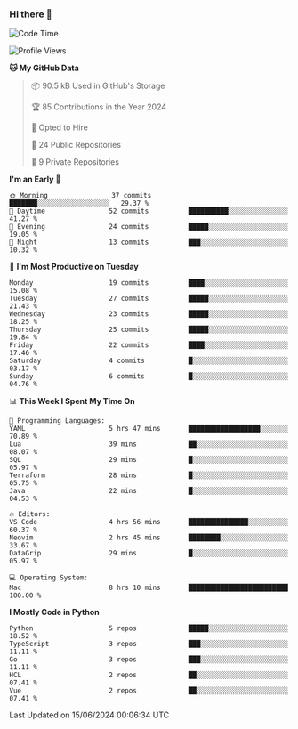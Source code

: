 ### Hi there 👋
<!--![visitors](https://visitor-badge.glitch.me/badge?page_id=d0zingcat)-->
<!--
**d0zingcat/d0zingcat** is a ✨ _special_ ✨ repository because its `README.md` (this file) appears on your GitHub profile.

Here are some ideas to get you started:

- 🔭 I’m currently working on ...
- 🌱 I’m currently learning ...
- 👯 I’m looking to collaborate on ...
- 🤔 I’m looking for help with ...
- 💬 Ask me about ...
- 📫 How to reach me: ...
- 😄 Pronouns: ...
- ⚡ Fun fact: ...
-->
<!--START_SECTION:waka-->
![Code Time](http://img.shields.io/badge/Code%20Time-3%2C614%20hrs%206%20mins-blue)

![Profile Views](http://img.shields.io/badge/Profile%20Views-0-blue)

**🐱 My GitHub Data** 

> 📦 90.5 kB Used in GitHub's Storage 
 > 
> 🏆 85 Contributions in the Year 2024
 > 
> 💼 Opted to Hire
 > 
> 📜 24 Public Repositories 
 > 
> 🔑 9 Private Repositories 
 > 
**I'm an Early 🐤** 

```text
🌞 Morning                37 commits          ███████░░░░░░░░░░░░░░░░░░   29.37 % 
🌆 Daytime                52 commits          ██████████░░░░░░░░░░░░░░░   41.27 % 
🌃 Evening                24 commits          █████░░░░░░░░░░░░░░░░░░░░   19.05 % 
🌙 Night                  13 commits          ███░░░░░░░░░░░░░░░░░░░░░░   10.32 % 
```
📅 **I'm Most Productive on Tuesday** 

```text
Monday                   19 commits          ████░░░░░░░░░░░░░░░░░░░░░   15.08 % 
Tuesday                  27 commits          █████░░░░░░░░░░░░░░░░░░░░   21.43 % 
Wednesday                23 commits          █████░░░░░░░░░░░░░░░░░░░░   18.25 % 
Thursday                 25 commits          █████░░░░░░░░░░░░░░░░░░░░   19.84 % 
Friday                   22 commits          ████░░░░░░░░░░░░░░░░░░░░░   17.46 % 
Saturday                 4 commits           █░░░░░░░░░░░░░░░░░░░░░░░░   03.17 % 
Sunday                   6 commits           █░░░░░░░░░░░░░░░░░░░░░░░░   04.76 % 
```


📊 **This Week I Spent My Time On** 

```text
💬 Programming Languages: 
YAML                     5 hrs 47 mins       ██████████████████░░░░░░░   70.89 % 
Lua                      39 mins             ██░░░░░░░░░░░░░░░░░░░░░░░   08.07 % 
SQL                      29 mins             █░░░░░░░░░░░░░░░░░░░░░░░░   05.97 % 
Terraform                28 mins             █░░░░░░░░░░░░░░░░░░░░░░░░   05.75 % 
Java                     22 mins             █░░░░░░░░░░░░░░░░░░░░░░░░   04.53 % 

🔥 Editors: 
VS Code                  4 hrs 56 mins       ███████████████░░░░░░░░░░   60.37 % 
Neovim                   2 hrs 45 mins       ████████░░░░░░░░░░░░░░░░░   33.67 % 
DataGrip                 29 mins             █░░░░░░░░░░░░░░░░░░░░░░░░   05.97 % 

💻 Operating System: 
Mac                      8 hrs 10 mins       █████████████████████████   100.00 % 
```

**I Mostly Code in Python** 

```text
Python                   5 repos             █████░░░░░░░░░░░░░░░░░░░░   18.52 % 
TypeScript               3 repos             ███░░░░░░░░░░░░░░░░░░░░░░   11.11 % 
Go                       3 repos             ███░░░░░░░░░░░░░░░░░░░░░░   11.11 % 
HCL                      2 repos             ██░░░░░░░░░░░░░░░░░░░░░░░   07.41 % 
Vue                      2 repos             ██░░░░░░░░░░░░░░░░░░░░░░░   07.41 % 
```




 Last Updated on 15/06/2024 00:06:34 UTC
<!--END_SECTION:waka-->

